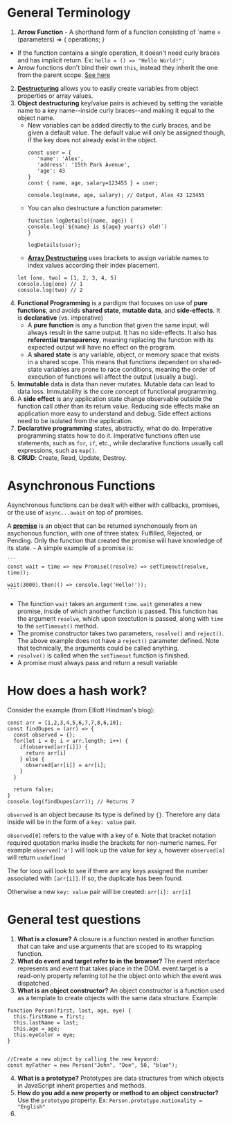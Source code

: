 # General Terminology
1. **Arrow Function** - A shorthand form of a function consisting of `name = (parameters) => { operations; }
  - If the function contains a single operation, it doesn't need curly braces and has implicit return. Ex:
  ```hello = () => "Hello World!";```
  - Arrow functions don't bind their own `this`, instead they inherit the one from the parent scope. [See here](https://www.codementor.io/@dariogarciamoya/understanding-this-in-javascript-with-arrow-functions-gcpjwfyuc)
 2. [**Destructuring**](https://www.freecodecamp.org/news/javascript-object-destructuring-spread-operator-rest-parameter/) allows you to easily create variables from object properties or array values. 
 3. **Object destructuring** key/value pairs is achieved by setting the variable name to a key name--inside curly braces--and making it equal to the object name.
    - New variables can be added directly to the curly braces, and be given a default value. The default value will only be assigned though, if the key does not already exist in the object.
       ```
      const user = { 
          'name': 'Alex',
          'address': '15th Park Avenue',
          'age': 43
      }
      const { name, age, salary=123455 } = user;
      
      console.log(name, age, salary); // Output, Alex 43 123455
      ```
    - You can also destructure a function parameter:
      ```
      function logDetails({name, age}) {
      console.log(`${name} is ${age} year(s) old!`)
      }

      logDetails(user); 
      ```
    - [**Array Destructuring**](https://zellwk.com/blog/es6/#destructuring) uses brackets to assign variable names to index values according their index placement.
    ```
    let [one, two] = [1, 2, 3, 4, 5]
    console.log(one) // 1
    console.log(two) // 2
    ```
 4. **Functional Programming** is a pardigm that focuses on use of **pure functions**, and avoids **shared state**, **mutable data**, and **side-effects**. It is **declarative** (vs. imperative)
    - A **pure function** is any a function that given the same input, will always result in the same output. It has no side-effects. It also has **referential transparency**, meaning replacing the function with its expected output will have no effect on the program.
    - A **shared state** is any variable, object, or memory space that exists in a shared scope. This means that functions dependent on shared-state variables are prone to race conditions, meaning the order of execution of functions will affect the output (usually a bug).
 8. **Immutable** data is data than never mutates. Mutable data can lead to data loss. Immutability is the core concept of functional programming.
 9. A **side effect** is any application state change observable outside the function call other than its return value. Reducing side effects make an application more easy to understand and debug. Side effect actions need to be isolated from the application. 
 10. **Declarative programming** states, abstractly, what do do. Imperative programming states how to do it. Imperative functions often use statements, such as `for`, `if`, etc., while declarative functions usually call expressions, such as `map()`.
 11. **CRUD**: Create, Read, Update, Destroy.

# Asynchronous Functions
Asynchronous functions can be dealt with either with callbacks, promises, or the use of `async...await` on top of promises.

A [**promise**](https://medium.com/javascript-scene/master-the-javascript-interview-what-is-a-promise-27fc71e77261) is an object that can be returned synchonously from an asychonous function, with one of three states: Fulfilled, Rejected, or Pending. Only the function that created the promise will have knowledge of its state.
    - A simple example of a promise is:
    
    ```
    const wait = time => new Promise((resolve) => setTimeout(resolve, time));

    wait(3000).then(() => console.log('Hello!'));
    ```
   - The function `wait` takes an argument `time`. `wait` generates a new promise, inside of which another function is passed. This function has the argument `resolve`, which upon exectution is passed, along with `time` to the `setTimeout()` method. 
   - The promise constructor takes two parameters, `resolve()` and `reject()`. The above example does not have a `reject()` parameter defined. Note that technically, the arguments could be called anything. 
   - `resolve()` is called when the `setTimeout` function is finished.
   - A promise must always pass and return a result variable

# How does a hash work?
Consider the example (from Elliott Hindman's blog):
```
const arr = [1,2,3,4,5,6,7,7,8,6,10];
const findDupes = (arr) => {
  const observed = {};
  for(let i = 0; i < arr.length; i++) {
    if(observed[arr[i]]) {
      return arr[i]
    } else {
      observed[arr[i]] = arr[i];
    }
  }
  
  return false;
}
console.log(findDupes(arr)); // Returns 7
```
`observed` is an object because its type is defined by `{}`. Therefore any data inside will be in the form of a `key: value` pair. 

`observed[0]` refers to the value with a key of `0`. Note that bracket notation required quotation marks insdie the brackets for non-numeric names. For example `observed['a']` will look up the value for key `a`, however `observed[a]` will return `undefined`

The for loop will look to see if there are any keys assigned the number associated with `[arr[i]]`. If so, the duplicate has been found.

Otherwise a new `key: value` pair will be created: `arr[i]: arr[i]`

# General test questions
1. **What is a closure?** A closure is a function nested in another function that can take and use arguments that are scoped to its wrapping function.
2. **What do event and target refer to in the browser?** The event interface represents and event that takes place in the DOM. event.target is a read-only property referring tot he the object onto which the event was dispatched.
3. **What is an object constructor?** An object constructor is a function used as a template to create objects with the same data structure. Example:
```
function Person(first, last, age, eye) {
  this.firstName = first;
  this.lastName = last;
  this.age = age;
  this.eyeColor = eye;
}


//Create a new object by calling the new keyword:
const myFather = new Person("John", "Doe", 50, "blue");
```

4. **What is a prototype?** Prototypes are data structures from which objects in JavaScript inherit properties and methods.
5. **How do you add a new property or method to an object constructor?** Use the `prototype` property. Ex: `Person.prototype.nationality = "English"`
6. 

